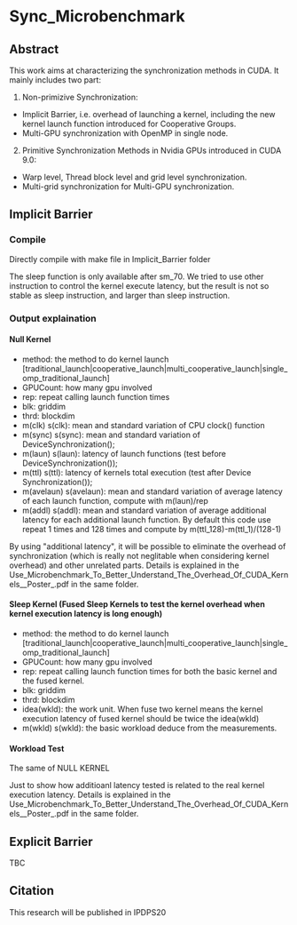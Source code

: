 # Sync_Microbenchmark
## Abstract
This work aims at characterizing the synchronization methods in CUDA. It mainly includes two part:
1. Non-primizive Synchronization:
  * Implicit Barrier, i.e. overhead of launching a kernel, including the new kernel launch function introduced for Cooperative Groups.
  * Multi-GPU synchronization with OpenMP in single node.
2. Primitive Synchronization Methods in Nvidia GPUs introduced in CUDA 9.0:
  * Warp level, Thread block level and grid level synchronization.
  * Multi-grid synchronization for Multi-GPU synchronization.
  
## Implicit Barrier
### Compile
Directly compile with make file in Implicit_Barrier folder

The sleep function is only available after sm_70. We tried to use other instruction to control the kernel execute latency, but the result is not so stable as sleep instruction, and larger than sleep instruction.
### Output explaination

#### Null Kernel 
* method: the method to do kernel launch \[traditional_launch|cooperative_launch|multi_cooperative_launch|single_omp_traditional_launch\]
* GPUCount: how many gpu involved
* rep: repeat calling launch function times
* blk: griddim
* thrd: blockdim
* m(clk) s(clk): mean and standard variation of CPU clock() function
* m(sync) s(sync): mean and standard variation of DeviceSynchronization(); 
* m(laun) s(laun): latency of launch functions (test before DeviceSynchronization());
* m(ttl) s(ttl): latency of kernels total execution (test after Device Synchronization());
* m(avelaun) s(avelaun): mean and standard variation of average latency of each launch function, compute with m(laun)/rep
* m(addl) s(addl): mean and standard variation of average additional latency for each additional launch function. By default this code use repeat 1 times and 128 times and compute by m(ttl_128)-m(ttl_1)/(128-1)

By using "additional latency", it will be possible to eliminate the overhead of synchronization (which is really not neglitable when considering kernel overhead) and other unrelated parts. Details is explained in the Use_Microbenchmark_To_Better_Understand_The_Overhead_Of_CUDA_Kernels__Poster_.pdf in the same folder.

#### Sleep Kernel (Fused Sleep Kernels to test the kernel overhead when kernel execution latency is long enough)
* method: the method to do kernel launch \[traditional_launch|cooperative_launch|multi_cooperative_launch|single_omp_traditional_launch\]
* GPUCount: how many gpu involved
* rep: repeat calling launch function times for both the basic kernel and the fused kernel.
* blk: griddim
* thrd: blockdim
* idea(wkld): the work unit. When fuse two kernel means the kernel execution latency of fused kernel should be twice the idea(wkld)
* m(wkld) s(wkld): the basic workload deduce from the measurements. 

#### Workload Test
The same of NULL KERNEL

Just to show how additioanl latency tested is related to the real kernel execution latency. Details is explained in the Use_Microbenchmark_To_Better_Understand_The_Overhead_Of_CUDA_Kernels__Poster_.pdf in the same folder.

## Explicit Barrier
TBC

## Citation
  This research will be published in IPDPS20 
  

